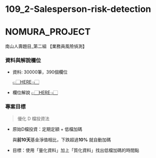 # 109_2-Salesperson-risk-detection
# NOMURA_PROJECT
南山人壽題目_第二組 【業務員風險偵測】

### 資料與解說欄位
- 資料: 30000筆，390個欄位

  [👉🏻HERE👈🏻](https://drive.google.com/file/d/1-PVkXhUxyZRgCb7w1QwyXwmEoQ6TFyzC/view)
- 欄位解說
  [👉🏻HERE👈🏻](https://drive.google.com/file/d/1-PVkXhUxyZRgCb7w1QwyXwmEoQ6TFyzC/view)

### 專案目標
> 優化 D 檔投資法

- 原始D檔投資：定期定額 + 低檔加碼
  
  與**前10天**基金淨值相比，下跌超過**10%** 就自動加碼

- 目標：使用「量化資料」加上「質化資料」找出低檔加碼的時間點


